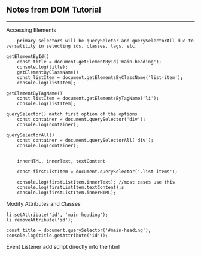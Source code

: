 ## Notes from DOM Tutorial

---

Accessing Elements

        primary selectors will be querySeletor and querySelectorAll due to versatility in selecting ids, classes, tags, etc.

    getElementById()
        const title = document.getElementById('main-heading');
        console.log(title);
        getElementByClassName()
        const listItem = document.getElementsByClassName('list-item');
        console.log(listItem);

    getElementByTagName()
        const listItem = document.getElementsByTagName('li');
        console.log(listItem);

    querySelector() match first option of the options
        const container = document.querySelector('div');
        console.log(container);

    querySelectorAll()
        const container = document.querySelectorAll('div');
        console.log(container);
    ---

        innerHTML, innerText, textContent

        const firstListItem = document.querySelector('.list-items');

        console.log(firstListItem.innerText); //most cases use this
        console.log(firstListItem.textContent);s
        console.log(firstListItem.innerHTML);

Modify Attributes and Classes

    li.setAttribute('id', 'main-heading');
    li.removeAttribute('id');

    const title = document.querySelector('#main-heading');
    console.log(title.getAttribute('id'));

Event Listener
add script directly into the html
<!-- <button onclick="alert('I love JavaScript')">ENTER</button> -->
